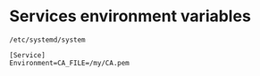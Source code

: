 # Services environment variables
```/etc/systemd/system```

```
[Service]
Environment=CA_FILE=/my/CA.pem
```
